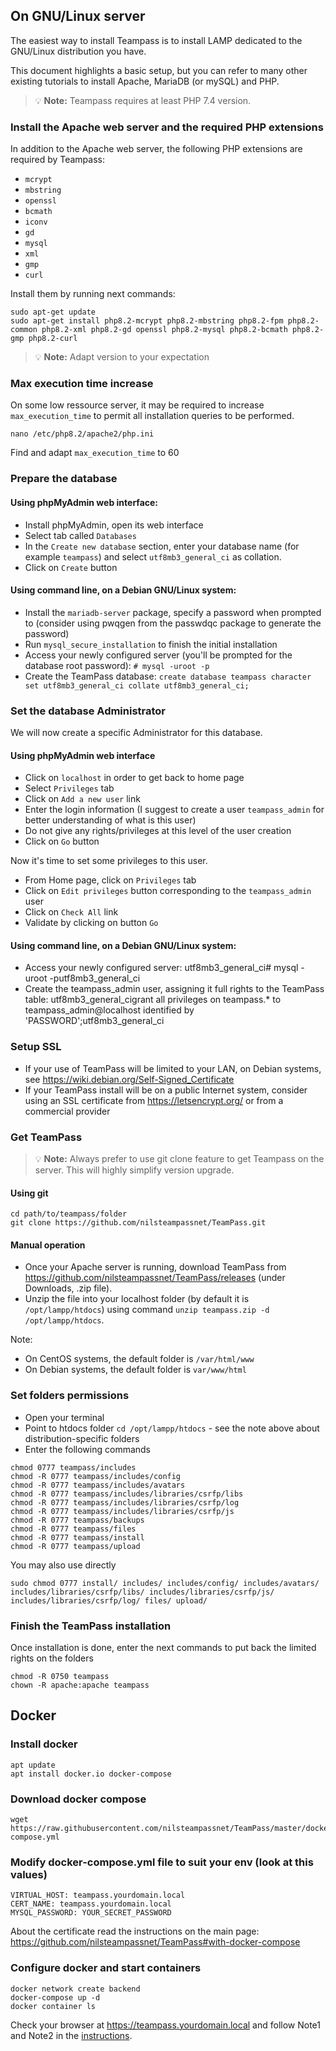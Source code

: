 <!-- docs/install/install.md -->




##  On GNU/Linux server

The easiest way to install Teampass is to install LAMP dedicated to the GNU/Linux distribution you have. 

This document highlights a basic setup, but you can refer to many other existing tutorials to install Apache, MariaDB (or mySQL) and PHP.

> :bulb: **Note:**  Teampass requires at least PHP 7.4 version.

### Install the Apache web server and the required PHP extensions

In addition to the Apache web server, the following PHP extensions are required by Teampass:

* `mcrypt`
* `mbstring`
* `openssl`
* `bcmath`
* `iconv`
* `gd`
* `mysql`
* `xml`
* `gmp`
* `curl`

Install them by running next commands:

```
sudo apt-get update
sudo apt-get install php8.2-mcrypt php8.2-mbstring php8.2-fpm php8.2-common php8.2-xml php8.2-gd openssl php8.2-mysql php8.2-bcmath php8.2-gmp php8.2-curl
```
> :bulb: **Note:**  Adapt version to your expectation

### Max execution time increase

On some low ressource server, it may be required to increase `max_execution_time` to permit all installation queries to be performed.

```
nano /etc/php8.2/apache2/php.ini
```

Find and adapt `max_execution_time` to 60


### Prepare the database

#### Using phpMyAdmin web interface:

* Install phpMyAdmin, open its web interface
* Select tab called `Databases`
* In the `Create new database` section, enter your database name (for example `teampass`) and select `utf8mb3_general_ci` as collation.
* Click on `Create` button

#### Using command line, on a Debian GNU/Linux system:

* Install the `mariadb-server` package, specify a password when prompted to (consider using pwqgen from the passwdqc package to generate the password)
* Run `mysql_secure_installation` to finish the initial installation
* Access your newly configured server (you'll be prompted for the database root password): 
  ```# mysql -uroot -p```
* Create the TeamPass database: 
  ```create database teampass character set utf8mb3_general_ci collate utf8mb3_general_ci;```

### Set the database Administrator

We will now create a specific Administrator for this database.

#### Using phpMyAdmin web interface

* Click on `localhost` in order to get back to home page
* Select `Privileges` tab
* Click on `Add a new user` link
* Enter the login information (I suggest to create a user `teampass_admin` for better understanding of what is this user)
* Do not give any rights/privileges at this level of the user creation
* Click on `Go` button

Now it's time to set some privileges to this user.

* From Home page, click on `Privileges` tab
* Click on `Edit privileges` button corresponding to the `teampass_admin` user
* Click on `Check All` link
* Validate by clicking on button `Go`

#### Using command line, on a Debian GNU/Linux system:

* Access your newly configured server:
  utf8mb3_general_ci# mysql -uroot -putf8mb3_general_ci
* Create the teampass_admin user, assigning it full rights to the TeamPass table: 
  utf8mb3_general_cigrant all privileges on teampass.* to teampass_admin@localhost identified by 'PASSWORD';utf8mb3_general_ci

### Setup SSL

* If your use of TeamPass will be limited to your LAN, on Debian systems, see https://wiki.debian.org/Self-Signed_Certificate
* If your TeamPass install will be on a public Internet system, consider using an SSL certificate from https://letsencrypt.org/ or from a commercial provider

### Get TeamPass

> :bulb: **Note:**  Always prefer to use git clone feature to get Teampass on the server. This will highly simplify version upgrade.

#### Using git

```
cd path/to/teampass/folder
git clone https://github.com/nilsteampassnet/TeamPass.git
```

#### Manual operation

* Once your Apache server is running, download TeamPass from https://github.com/nilsteampassnet/TeamPass/releases (under Downloads, .zip file).
* Unzip the file into your localhost folder (by default it is `/opt/lampp/htdocs`) using command `unzip teampass.zip -d /opt/lampp/htdocs`.

Note:

* On CentOS systems, the default folder is `/var/html/www`
* On Debian systems, the default folder is `var/www/html`

### Set folders permissions

* Open your terminal
* Point to htdocs folder `cd /opt/lampp/htdocs` - see the note above about distribution-specific folders
* Enter the following commands
```
chmod 0777 teampass/includes
chmod -R 0777 teampass/includes/config
chmod -R 0777 teampass/includes/avatars
chmod -R 0777 teampass/includes/libraries/csrfp/libs
chmod -R 0777 teampass/includes/libraries/csrfp/log
chmod -R 0777 teampass/includes/libraries/csrfp/js
chmod -R 0777 teampass/backups
chmod -R 0777 teampass/files
chmod -R 0777 teampass/install
chmod -R 0777 teampass/upload
```
You may also use directly
```
sudo chmod 0777 install/ includes/ includes/config/ includes/avatars/ includes/libraries/csrfp/libs/ includes/libraries/csrfp/js/ includes/libraries/csrfp/log/ files/ upload/
```

### Finish the TeamPass installation

Once installation is done, enter the next commands to put back the limited rights on the folders

```
chmod -R 0750 teampass
chown -R apache:apache teampass
```

## Docker

### Install docker
```
apt update
apt install docker.io docker-compose
```

### Download docker compose 
```
wget https://raw.githubusercontent.com/nilsteampassnet/TeamPass/master/docker-compose.yml
```

### Modify docker-compose.yml file to suit your env (look at this values) 
```
VIRTUAL_HOST: teampass.yourdomain.local
CERT_NAME: teampass.yourdomain.local
MYSQL_PASSWORD: YOUR_SECRET_PASSWORD
```
About the certificate read the instructions on the main page: https://github.com/nilsteampassnet/TeamPass#with-docker-compose

### Configure docker and start containers 
```
docker network create backend
docker-compose up -d
docker container ls 
```

Check your browser at https://teampass.yourdomain.local and follow Note1 and Note2 in the [instructions](https://github.com/nilsteampassnet/TeamPass#with-docker-compose).

